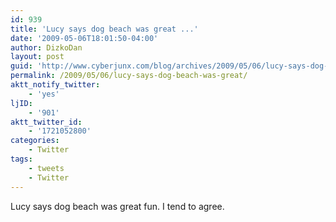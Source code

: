 ```yaml
---
id: 939
title: 'Lucy says dog beach was great ...'
date: '2009-05-06T18:01:50-04:00'
author: DizkoDan
layout: post
guid: 'http://www.cyberjunx.com/blog/archives/2009/05/06/lucy-says-dog-beach-was-great/'
permalink: /2009/05/06/lucy-says-dog-beach-was-great/
aktt_notify_twitter:
    - 'yes'
ljID:
    - '901'
aktt_twitter_id:
    - '1721052800'
categories:
    - Twitter
tags:
    - tweets
    - Twitter
---
```


Lucy says dog beach was great fun. I tend to agree.